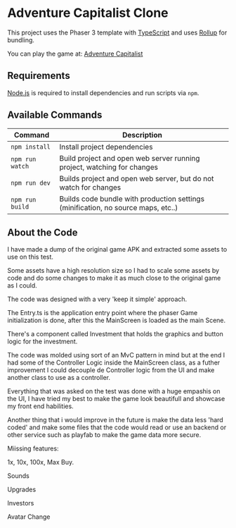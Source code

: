 # Adventure Capitalist Clone

This project uses the Phaser 3 template with [TypeScript](https://www.typescriptlang.org/) and uses [Rollup](https://rollupjs.org) for bundling.

You can play the game at: [Adventure Capitalist](https://adventuercapitalist.netlify.app)

## Requirements

[Node.js](https://nodejs.org) is required to install dependencies and run scripts via `npm`.

## Available Commands

| Command | Description |
|---------|-------------|
| `npm install` | Install project dependencies |
| `npm run watch` | Build project and open web server running project, watching for changes |
| `npm run dev` | Builds project and open web server, but do not watch for changes |
| `npm run build` | Builds code bundle with production settings (minification, no source maps, etc..) |

## About the Code
I have made a dump of the original game APK and extracted some assets to use on this test.

Some assets have a high resolution size so I had to scale some assets by code and do some changes to make it as much close to the original game as I could.

The code was designed with a very 'keep it simple' approach.

The Entry.ts is the application entry point where the phaser Game initialization is done, after this the MainScreen is loaded as the main Scene.

There's a component called Investment that holds the graphics and button logic for the investment.

The code was molded using sort of an MvC pattern in mind but at the end I had some of the Controller Logic inside the MainScreen class, as a futher improvement I could decouple de Controller logic from the UI and make another class to use as a controller.

Everything that was asked on the test was done with a huge empashis on the UI, I have tried my best to make the game look beautifull and showcase my front end habilities. 

Another thing that i  would improve in the future is make the data less 'hard coded' and make some files that the code would read or use an backend or other service such as playfab to make the game data more secure.

Miissing features:

1x, 10x, 100x, Max Buy.

Sounds

Upgrades

Investors

Avatar Change
